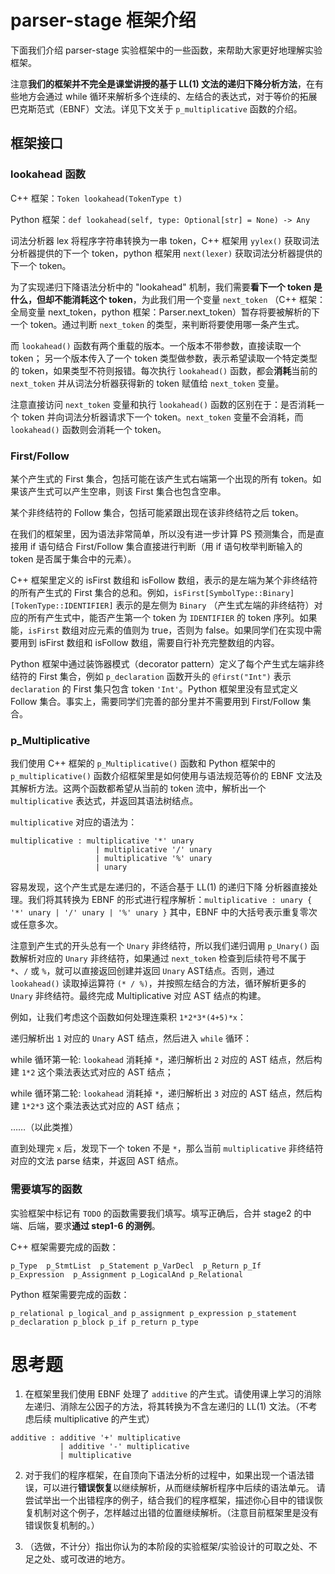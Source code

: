 # parser-stage 框架介绍

下面我们介绍 parser-stage 实验框架中的一些函数，来帮助大家更好地理解实验框架。

注意**我们的框架并不完全是课堂讲授的基于 LL(1) 文法的递归下降分析方法**，在有些地方会通过 while 循环来解析多个连续的、左结合的表达式，对于等价的拓展巴克斯范式（EBNF）文法。详见下文关于 `p_multiplicative` 函数的介绍。

## 框架接口

### lookahead 函数

C++ 框架：`Token lookahead(TokenType t)` 

Python 框架：`def lookahead(self, type: Optional[str] = None) -> Any`

词法分析器 lex 将程序字符串转换为一串 token，C++ 框架用 `yylex()` 获取词法分析器提供的下一个 token，python 框架用 `next(lexer)` 获取词法分析器提供的下一个 token。

为了实现递归下降语法分析中的 "lookahead" 机制，我们需要**看下一个 token 是什么，但却不能消耗这个 token**，为此我们用一个变量 `next_token` （C++ 框架：全局变量 next_token，python 框架：Parser.next_token）暂存将要被解析的下一个 token。通过判断 `next_token` 的类型，来判断将要使用哪一条产生式。

而 `lookahead()` 函数有两个重载的版本。一个版本不带参数，直接读取一个 token；
另一个版本传入了一个 token 类型做参数，表示希望读取一个特定类型的 token，如果类型不符则报错。每次执行 `lookahead()` 函数，都会**消耗**当前的 `next_token` 并从词法分析器获得新的 token 赋值给 `next_token` 变量。

注意直接访问 `next_token` 变量和执行 `lookahead()` 函数的区别在于：是否消耗一个 token 并向词法分析器请求下一个 token。`next_token` 变量不会消耗，而 `lookahead()` 函数则会消耗一个 token。

### First/Follow

某个产生式的 First 集合，包括可能在该产生式右端第一个出现的所有 token。如果该产生式可以产生空串，则该 First 集合也包含空串。

某个非终结符的 Follow 集合，包括可能紧跟出现在该非终结符之后 token。

在我们的框架里，因为语法非常简单，所以没有进一步计算 PS 预测集合，而是直接用 if 语句结合 First/Follow 集合直接进行判断（用 if 语句枚举判断输入的 token 是否属于集合中的元素）。

C++ 框架里定义的 isFirst 数组和 isFollow 数组，表示的是左端为某个非终结符的所有产生式的 First 集合的总和。例如，`isFirst[SymbolType::Binary][TokenType::IDENTIFIER]` 表示的是左侧为 `Binary` （产生式左端的非终结符）对应的所有产生式中，能否产生第一个 token 为 `IDENTIFIER` 的 token 序列。如果能，`isFirst` 数组对应元素的值则为 true，否则为 false。如果同学们在实现中需要用到 isFirst 数组和 isFollow 数组，需要自行补充完整数组的内容。

Python 框架中通过装饰器模式（decorator pattern）定义了每个产生式左端非终结符的 First 集合，例如 `p_declaration` 函数开头的 `@first("Int")` 表示 `declaration` 的 First 集只包含 token `'Int'`。Python 框架里没有显式定义 Follow 集合。事实上，需要同学们完善的部分里并不需要用到 First/Follow 集合。

### p_Multiplicative

我们使用 C++ 框架的 `p_Multiplicative()` 函数和 Python 框架中的 `p_multiplicative()` 函数介绍框架里是如何使用与语法规范等价的 EBNF 文法及其解析方法。这两个函数都希望从当前的 token 流中，解析出一个 `multiplicative` 表达式，并返回其语法树结点。

`multiplicative` 对应的语法为：

```
multiplicative : multiplicative '*' unary
                   | multiplicative '/' unary
                   | multiplicative '%' unary
                   | unary  
```

容易发现，这个产生式是左递归的，不适合基于 LL(1) 的递归下降 分析器直接处理。我们将其转换为 EBNF 的形式进行程序解析：`multiplicative : unary { '*' unary | '/' unary | '%' unary }` 其中，EBNF 中的大括号表示重复零次或任意多次。

注意到产生式的开头总有一个 `Unary` 非终结符，所以我们递归调用 `p_Unary()` 函数解析对应的 `Unary` 非终结符，如果通过 `next_token` 检查到后续符号不属于 `*`、`/` 或 `%`，就可以直接返回创建并返回 `Unary` AST结点。否则，通过 `lookahead()` 读取掉运算符 `(* / %)`，并按照左结合的方法，循环解析更多的 `Unary` 非终结符。最终完成 Multiplicative 对应 AST 结点的构建。

例如，让我们考虑这个函数如何处理连乘积 `1*2*3*(4+5)*x`：

递归解析出 `1` 对应的 `Unary` AST 结点，然后进入 `while` 循环：

while 循环第一轮: `lookahead` 消耗掉 `*`，递归解析出 `2` 对应的 AST 结点，然后构建 `1*2` 这个乘法表达式对应的 AST 结点；

while 循环第二轮: `lookahead` 消耗掉 `*`，递归解析出 `3` 对应的 AST 结点，然后构建 `1*2*3` 这个乘法表达式对应的 AST 结点；

……（以此类推）

直到处理完 `x` 后，发现下一个 token 不是 `*`，那么当前 `multiplicative` 非终结符对应的文法 parse 结束，并返回 AST 结点。


### 需要填写的函数

实验框架中标记有 `TODO` 的函数需要我们填写。填写正确后，合并 stage2 的中端、后端，要求**通过 step1-6 的测例**。

C++ 框架需要完成的函数：
```
p_Type  p_StmtList  p_Statement p_VarDecl  p_Return p_If
p_Expression  p_Assignment p_LogicalAnd p_Relational
```

Python 框架需要完成的函数：
```
p_relational p_logical_and p_assignment p_expression p_statement
p_declaration p_block p_if p_return p_type 
```


# 思考题

1. 在框架里我们使用 EBNF 处理了 `additive` 的产生式。请使用课上学习的消除左递归、消除左公因子的方法，将其转换为不含左递归的 LL(1) 文法。（不考虑后续 multiplicative 的产生式）
```
additive : additive '+' multiplicative
           | additive '-' multiplicative
           | multiplicative  
```

2. 对于我们的程序框架，在自顶向下语法分析的过程中，如果出现一个语法错误，可以进行**错误恢复**以继续解析，从而继续解析程序中后续的语法单元。
请尝试举出一个出错程序的例子，结合我们的程序框架，描述你心目中的错误恢复机制对这个例子，怎样越过出错的位置继续解析。（注意目前框架里是没有错误恢复机制的。）

3. （选做，不计分）指出你认为的本阶段的实验框架/实验设计的可取之处、不足之处、或可改进的地方。
